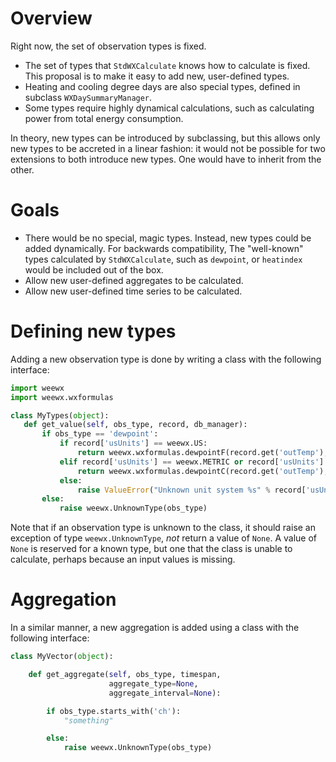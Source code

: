 # Overview

Right now, the set of observation types is fixed.

- The set of types that `StdWXCalculate` knows how to calculate is fixed. This proposal is to make it easy to add new, user-defined types.
- Heating and cooling degree days are also special types, defined in subclass `WXDaySummaryManager`.
- Some types require highly dynamical calculations, such as calculating power from total energy consumption. 

In theory, new types can be introduced by subclassing, but this allows only new types to be accreted in a linear fashion: it would not be possible for two extensions to both introduce new types. One would have to inherit from the other.

# Goals
- There would be no special, magic types. Instead, new types could be added dynamically. For backwards compatibility,  The "well-known" types calculated by `StdWXCalculate`, such as `dewpoint`, or `heatindex` would be included out of the box.
- Allow new user-defined aggregates to be calculated. 
- Allow new user-defined time series to be calculated. 

# Defining new types
Adding a new observation type is done by writing a class with the following interface:

```python
import weewx
import weewx.wxformulas

class MyTypes(object):
   def get_value(self, obs_type, record, db_manager):
       if obs_type == 'dewpoint':
           if record['usUnits'] == weewx.US:
               return weewx.wxformulas.dewpointF(record.get('outTemp'), record.get('outHumidity'))
           elif record['usUnits'] == weewx.METRIC or record['usUnits'] == weewx.METRICWX:
               return weewx.wxformulas.dewpointC(record.get('outTemp'), record.get('outHumidity'))
           else:
               raise ValueError("Unknown unit system %s" % record['usUnits'])
       else:
           raise weewx.UnknownType(obs_type)
```

Note that if an observation type is unknown to the class, it should raise an exception of type `weewx.UnknownType`, *not* return a value of `None`. A value of `None` is reserved for a known type, but one that the class is unable to calculate, perhaps because an input values is missing.

# Aggregation
In a similar manner, a new aggregation is added using a class with the following interface:

```python
class MyVector(object):

    def get_aggregate(self, obs_type, timespan,
                      aggregate_type=None,
                      aggregate_interval=None):

        if obs_type.starts_with('ch'):
            "something"

        else:
            raise weewx.UnknownType(obs_type)
```
